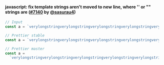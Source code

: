 #### javascript: fix template strings aren't moved to new line, where '' or "" strings are ([#7140](https://github.com/prettier/prettier/pull/7204) by [@sasurau4](https://github.com/sasurau4))

```js
// Input
const a = `verylongstringverylongstringverylongstringverylongstringverylongstring`;

// Prettier stable
const a = `verylongstringverylongstringverylongstringverylongstringverylongstring`;

// Prettier master
const a =
  `verylongstringverylongstringverylongstringverylongstringverylongstring`
```
